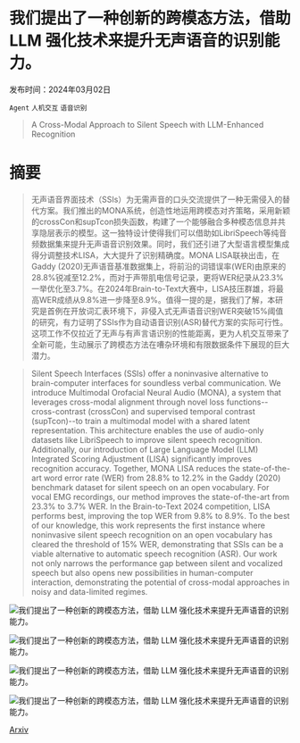 # 我们提出了一种创新的跨模态方法，借助 LLM 强化技术来提升无声语音的识别能力。

发布时间：2024年03月02日

`Agent` `人机交互` `语音识别`

> A Cross-Modal Approach to Silent Speech with LLM-Enhanced Recognition

# 摘要

> 无声语音界面技术（SSIs）为无需声音的口头交流提供了一种无需侵入的替代方案。我们推出的MONA系统，创造性地运用跨模态对齐策略，采用新颖的crossCon和supTcon损失函数，构建了一个能够融合多种模态信息并共享隐层表示的模型。这一独特设计使得我们可以借助如LibriSpeech等纯音频数据集来提升无声语音识别效果。同时，我们还引进了大型语言模型集成得分调整技术LISA，大大提升了识别精确度。MONA LISA联袂出击，在Gaddy (2020)无声语音基准数据集上，将前沿的词错误率(WER)由原来的28.8%锐减至12.2%，而对于声带肌电信号记录，更将WER纪录从23.3%一举优化至3.7%。在2024年Brain-to-Text大赛中，LISA技压群雄，将最高WER成绩从9.8%进一步降至8.9%。值得一提的是，据我们了解，本研究是首例在开放词汇表环境下，非侵入式无声语音识别WER突破15%阈值的研究，有力证明了SSIs作为自动语音识别(ASR)替代方案的实际可行性。这项工作不仅拉近了无声与有声言语识别的性能距离，更为人机交互带来了全新可能，生动展示了跨模态方法在嘈杂环境和有限数据条件下展现的巨大潜力。

> Silent Speech Interfaces (SSIs) offer a noninvasive alternative to brain-computer interfaces for soundless verbal communication. We introduce Multimodal Orofacial Neural Audio (MONA), a system that leverages cross-modal alignment through novel loss functions--cross-contrast (crossCon) and supervised temporal contrast (supTcon)--to train a multimodal model with a shared latent representation. This architecture enables the use of audio-only datasets like LibriSpeech to improve silent speech recognition. Additionally, our introduction of Large Language Model (LLM) Integrated Scoring Adjustment (LISA) significantly improves recognition accuracy. Together, MONA LISA reduces the state-of-the-art word error rate (WER) from 28.8% to 12.2% in the Gaddy (2020) benchmark dataset for silent speech on an open vocabulary. For vocal EMG recordings, our method improves the state-of-the-art from 23.3% to 3.7% WER. In the Brain-to-Text 2024 competition, LISA performs best, improving the top WER from 9.8% to 8.9%. To the best of our knowledge, this work represents the first instance where noninvasive silent speech recognition on an open vocabulary has cleared the threshold of 15% WER, demonstrating that SSIs can be a viable alternative to automatic speech recognition (ASR). Our work not only narrows the performance gap between silent and vocalized speech but also opens new possibilities in human-computer interaction, demonstrating the potential of cross-modal approaches in noisy and data-limited regimes.

![我们提出了一种创新的跨模态方法，借助 LLM 强化技术来提升无声语音的识别能力。](../../../paper_images/2403.05583/crossCon.png)

![我们提出了一种创新的跨模态方法，借助 LLM 强化技术来提升无声语音的识别能力。](../../../paper_images/2403.05583/supTcon.png)

![我们提出了一种创新的跨模态方法，借助 LLM 强化技术来提升无声语音的识别能力。](../../../paper_images/2403.05583/val-wer_5000beams.png)

![我们提出了一种创新的跨模态方法，借助 LLM 强化技术来提升无声语音的识别能力。](../../../paper_images/2403.05583/wer_ctc-by-epoch.png)

[Arxiv](https://arxiv.org/abs/2403.05583)